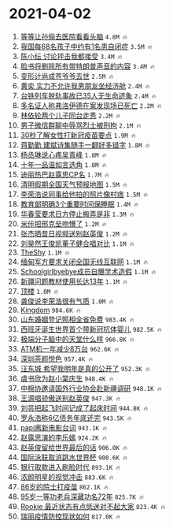 # 2021-04-02

1. [等等让孙俪去医院看看头脑](https://s.weibo.com/weibo?q=%23%E7%AD%89%E7%AD%89%E8%AE%A9%E5%AD%99%E4%BF%AA%E5%8E%BB%E5%8C%BB%E9%99%A2%E7%9C%8B%E7%9C%8B%E5%A4%B4%E8%84%91%23&Refer=top) `4.8M 🔥`
1. [我国每68名孩子中约有1名患自闭症](https://s.weibo.com/weibo?q=%23%E6%88%91%E5%9B%BD%E6%AF%8F68%E5%90%8D%E5%AD%A9%E5%AD%90%E4%B8%AD%E7%BA%A6%E6%9C%891%E5%90%8D%E6%82%A3%E8%87%AA%E9%97%AD%E7%97%87%23&Refer=top) `3.5M 🔥`
1. [陈小纭 讨论抨击我都接受](https://s.weibo.com/weibo?q=%E9%99%88%E5%B0%8F%E7%BA%AD%20%E8%AE%A8%E8%AE%BA%E6%8A%A8%E5%87%BB%E6%88%91%E9%83%BD%E6%8E%A5%E5%8F%97&Refer=top) `3.4M 🔥`
1. [脸书将删除所有带特朗普声音的内容](https://s.weibo.com/weibo?q=%23%E8%84%B8%E4%B9%A6%E5%B0%86%E5%88%A0%E9%99%A4%E6%89%80%E6%9C%89%E5%B8%A6%E7%89%B9%E6%9C%97%E6%99%AE%E5%A3%B0%E9%9F%B3%E7%9A%84%E5%86%85%E5%AE%B9%23&Refer=top) `3.4M 🔥`
1. [变形计尚成苍爷爷去世](https://s.weibo.com/weibo?q=%23%E5%8F%98%E5%BD%A2%E8%AE%A1%E5%B0%9A%E6%88%90%E8%8B%8D%E7%88%B7%E7%88%B7%E5%8E%BB%E4%B8%96%23&Refer=top) `2.5M 🔥`
1. [黄奕 实力不允许我男朋友坐经济舱](https://s.weibo.com/weibo?q=%E9%BB%84%E5%A5%95%20%E5%AE%9E%E5%8A%9B%E4%B8%8D%E5%85%81%E8%AE%B8%E6%88%91%E7%94%B7%E6%9C%8B%E5%8F%8B%E5%9D%90%E7%BB%8F%E6%B5%8E%E8%88%B1&Refer=top) `2.4M 🔥`
1. [台铁列车脱轨事故已35人无生命迹象](https://s.weibo.com/weibo?q=%23%E5%8F%B0%E9%93%81%E5%88%97%E8%BD%A6%E8%84%B1%E8%BD%A8%E4%BA%8B%E6%95%85%E5%B7%B235%E4%BA%BA%E6%97%A0%E7%94%9F%E5%91%BD%E8%BF%B9%E8%B1%A1%23&Refer=top) `2.4M 🔥`
1. [多名证人称弗洛伊德在案发现场已死亡](https://s.weibo.com/weibo?q=%23%E5%A4%9A%E5%90%8D%E8%AF%81%E4%BA%BA%E7%A7%B0%E5%BC%97%E6%B4%9B%E4%BC%8A%E5%BE%B7%E5%9C%A8%E6%A1%88%E5%8F%91%E7%8E%B0%E5%9C%BA%E5%B7%B2%E6%AD%BB%E4%BA%A1%23&Refer=top) `2.2M 🔥`
1. [林依轮两个儿子同台走秀](https://s.weibo.com/weibo?q=%23%E6%9E%97%E4%BE%9D%E8%BD%AE%E4%B8%A4%E4%B8%AA%E5%84%BF%E5%AD%90%E5%90%8C%E5%8F%B0%E8%B5%B0%E7%A7%80%23&Refer=top) `2.2M 🔥`
1. [男子微信群聊中辱骂烈士被刑拘](https://s.weibo.com/weibo?q=%23%E7%94%B7%E5%AD%90%E5%BE%AE%E4%BF%A1%E7%BE%A4%E8%81%8A%E4%B8%AD%E8%BE%B1%E9%AA%82%E7%83%88%E5%A3%AB%E8%A2%AB%E5%88%91%E6%8B%98%23&Refer=top) `2.1M 🔥`
1. [30秒了解女性打新冠疫苗要点](https://s.weibo.com/weibo?q=%2330%E7%A7%92%E4%BA%86%E8%A7%A3%E5%A5%B3%E6%80%A7%E6%89%93%E6%96%B0%E5%86%A0%E7%96%AB%E8%8B%97%E8%A6%81%E7%82%B9%23&Refer=top) `1.9M 🔥`
1. [蒋勤勤 建斌诗集随手一翻好多错字](https://s.weibo.com/weibo?q=%E8%92%8B%E5%8B%A4%E5%8B%A4%20%E5%BB%BA%E6%96%8C%E8%AF%97%E9%9B%86%E9%9A%8F%E6%89%8B%E4%B8%80%E7%BF%BB%E5%A5%BD%E5%A4%9A%E9%94%99%E5%AD%97&Refer=top) `1.8M 🔥`
1. [杨丞琳说心疼吴青峰](https://s.weibo.com/weibo?q=%E6%9D%A8%E4%B8%9E%E7%90%B3%E8%AF%B4%E5%BF%83%E7%96%BC%E5%90%B4%E9%9D%92%E5%B3%B0&Refer=top) `1.8M 🔥`
1. [十年一品温如言选角](https://s.weibo.com/weibo?q=%E5%8D%81%E5%B9%B4%E4%B8%80%E5%93%81%E6%B8%A9%E5%A6%82%E8%A8%80%E9%80%89%E8%A7%92&Refer=top) `1.8M 🔥`
1. [迪丽热巴赵露思CP名](https://s.weibo.com/weibo?q=%E8%BF%AA%E4%B8%BD%E7%83%AD%E5%B7%B4%E8%B5%B5%E9%9C%B2%E6%80%9DCP%E5%90%8D&Refer=top) `1.7M 🔥`
1. [清明假期全国天气预报地图](https://s.weibo.com/weibo?q=%23%E6%B8%85%E6%98%8E%E5%81%87%E6%9C%9F%E5%85%A8%E5%9B%BD%E5%A4%A9%E6%B0%94%E9%A2%84%E6%8A%A5%E5%9C%B0%E5%9B%BE%23&Refer=top) `1.5M 🔥`
1. [李荣浩说同事给他拍的照片像村痞](https://s.weibo.com/weibo?q=%E6%9D%8E%E8%8D%A3%E6%B5%A9%E8%AF%B4%E5%90%8C%E4%BA%8B%E7%BB%99%E4%BB%96%E6%8B%8D%E7%9A%84%E7%85%A7%E7%89%87%E5%83%8F%E6%9D%91%E7%97%9E&Refer=top) `1.5M 🔥`
1. [教育部明确3个重要时间保睡眠](https://s.weibo.com/weibo?q=%23%E6%95%99%E8%82%B2%E9%83%A8%E6%98%8E%E7%A1%AE3%E4%B8%AA%E9%87%8D%E8%A6%81%E6%97%B6%E9%97%B4%E4%BF%9D%E7%9D%A1%E7%9C%A0%23&Refer=top) `1.4M 🔥`
1. [华春莹要求日方停止搬弄是非](https://s.weibo.com/weibo?q=%23%E5%8D%8E%E6%98%A5%E8%8E%B9%E8%A6%81%E6%B1%82%E6%97%A5%E6%96%B9%E5%81%9C%E6%AD%A2%E6%90%AC%E5%BC%84%E6%98%AF%E9%9D%9E%23&Refer=top) `1.3M 🔥`
1. [米佧把邢克垒吻懵了](https://s.weibo.com/weibo?q=%23%E7%B1%B3%E4%BD%A7%E6%8A%8A%E9%82%A2%E5%85%8B%E5%9E%92%E5%90%BB%E6%87%B5%E4%BA%86%23&Refer=top) `1.2M 🔥`
1. [张杰晒昔日视频送别赵英俊](https://s.weibo.com/weibo?q=%E5%BC%A0%E6%9D%B0%E6%99%92%E6%98%94%E6%97%A5%E8%A7%86%E9%A2%91%E9%80%81%E5%88%AB%E8%B5%B5%E8%8B%B1%E4%BF%8A&Refer=top) `1.2M 🔥`
1. [刘昊然王俊凯董子健合唱对比](https://s.weibo.com/weibo?q=%23%E5%88%98%E6%98%8A%E7%84%B6%E7%8E%8B%E4%BF%8A%E5%87%AF%E8%91%A3%E5%AD%90%E5%81%A5%E5%90%88%E5%94%B1%E5%AF%B9%E6%AF%94%23&Refer=top) `1.1M 🔥`
1. [TheShy](https://s.weibo.com/weibo?q=TheShy&Refer=top) `1.1M 🔥`
1. [缅甸军方要求关闭全国无线互联网](https://s.weibo.com/weibo?q=%23%E7%BC%85%E7%94%B8%E5%86%9B%E6%96%B9%E8%A6%81%E6%B1%82%E5%85%B3%E9%97%AD%E5%85%A8%E5%9B%BD%E6%97%A0%E7%BA%BF%E4%BA%92%E8%81%94%E7%BD%91%23&Refer=top) `1.1M 🔥`
1. [Schoolgirlbyebye成员自曝学术造假](https://s.weibo.com/weibo?q=%23Schoolgirlbyebye%E6%88%90%E5%91%98%E8%87%AA%E6%9B%9D%E5%AD%A6%E6%9C%AF%E9%80%A0%E5%81%87%23&Refer=top) `1.1M 🔥`
1. [新疆问题教材使用长达13年](https://s.weibo.com/weibo?q=%23%E6%96%B0%E7%96%86%E9%97%AE%E9%A2%98%E6%95%99%E6%9D%90%E4%BD%BF%E7%94%A8%E9%95%BF%E8%BE%BE13%E5%B9%B4%23&Refer=top) `1.1M 🔥`
1. [顶楼](https://s.weibo.com/weibo?q=%E9%A1%B6%E6%A5%BC&Refer=top) `1.0M 🔥`
1. [龚俊说李荣浩很有气质](https://s.weibo.com/weibo?q=%23%E9%BE%9A%E4%BF%8A%E8%AF%B4%E6%9D%8E%E8%8D%A3%E6%B5%A9%E5%BE%88%E6%9C%89%E6%B0%94%E8%B4%A8%23&Refer=top) `1.0M 🔥`
1. [Kingdom](https://s.weibo.com/weibo?q=Kingdom&Refer=top) `984.6K 🔥`
1. [山东婚姻登记照相全省免费](https://s.weibo.com/weibo?q=%23%E5%B1%B1%E4%B8%9C%E5%A9%9A%E5%A7%BB%E7%99%BB%E8%AE%B0%E7%85%A7%E7%9B%B8%E5%85%A8%E7%9C%81%E5%85%8D%E8%B4%B9%23&Refer=top) `983.4K 🔥`
1. [西班牙诞生世界首个带新冠抗体婴儿](https://s.weibo.com/weibo?q=%E8%A5%BF%E7%8F%AD%E7%89%99%E8%AF%9E%E7%94%9F%E4%B8%96%E7%95%8C%E9%A6%96%E4%B8%AA%E5%B8%A6%E6%96%B0%E5%86%A0%E6%8A%97%E4%BD%93%E5%A9%B4%E5%84%BF&Refer=top) `982.5K 🔥`
1. [极端分子脑中的天堂什么样](https://s.weibo.com/weibo?q=%23%E6%9E%81%E7%AB%AF%E5%88%86%E5%AD%90%E8%84%91%E4%B8%AD%E7%9A%84%E5%A4%A9%E5%A0%82%E4%BB%80%E4%B9%88%E6%A0%B7%23&Refer=top) `966.8K 🔥`
1. [ATM机一年减少8万台](https://s.weibo.com/weibo?q=ATM%E6%9C%BA%E4%B8%80%E5%B9%B4%E5%87%8F%E5%B0%918%E4%B8%87%E5%8F%B0&Refer=top) `962.6K 🔥`
1. [深圳茶颜悦色](https://s.weibo.com/weibo?q=%E6%B7%B1%E5%9C%B3%E8%8C%B6%E9%A2%9C%E6%82%A6%E8%89%B2&Refer=top) `957.4K 🔥`
1. [汪东城 希望我明年是真的公开了](https://s.weibo.com/weibo?q=%E6%B1%AA%E4%B8%9C%E5%9F%8E%20%E5%B8%8C%E6%9C%9B%E6%88%91%E6%98%8E%E5%B9%B4%E6%98%AF%E7%9C%9F%E7%9A%84%E5%85%AC%E5%BC%80%E4%BA%86&Refer=top) `952.3K 🔥`
1. [虞书欣为赵小棠庆生](https://s.weibo.com/weibo?q=%23%E8%99%9E%E4%B9%A6%E6%AC%A3%E4%B8%BA%E8%B5%B5%E5%B0%8F%E6%A3%A0%E5%BA%86%E7%94%9F%23&Refer=top) `948.4K 🔥`
1. [中棉协邀请国外行业协会赴新疆调研](https://s.weibo.com/weibo?q=%E4%B8%AD%E6%A3%89%E5%8D%8F%E9%82%80%E8%AF%B7%E5%9B%BD%E5%A4%96%E8%A1%8C%E4%B8%9A%E5%8D%8F%E4%BC%9A%E8%B5%B4%E6%96%B0%E7%96%86%E8%B0%83%E7%A0%94&Refer=top) `948.1K 🔥`
1. [王源唱骄傲送别赵英俊](https://s.weibo.com/weibo?q=%23%E7%8E%8B%E6%BA%90%E5%94%B1%E9%AA%84%E5%82%B2%E9%80%81%E5%88%AB%E8%B5%B5%E8%8B%B1%E4%BF%8A%23&Refer=top) `947.3K 🔥`
1. [刘芸把起飞时间记成了起床时间](https://s.weibo.com/weibo?q=%23%E5%88%98%E8%8A%B8%E6%8A%8A%E8%B5%B7%E9%A3%9E%E6%97%B6%E9%97%B4%E8%AE%B0%E6%88%90%E4%BA%86%E8%B5%B7%E5%BA%8A%E6%97%B6%E9%97%B4%23&Refer=top) `944.8K 🔥`
1. [罗永浩称6亿债务年底还完](https://s.weibo.com/weibo?q=%23%E7%BD%97%E6%B0%B8%E6%B5%A9%E7%A7%B06%E4%BA%BF%E5%80%BA%E5%8A%A1%E5%B9%B4%E5%BA%95%E8%BF%98%E5%AE%8C%23&Refer=top) `943.5K 🔥`
1. [papi酱新电影台词](https://s.weibo.com/weibo?q=papi%E9%85%B1%E6%96%B0%E7%94%B5%E5%BD%B1%E5%8F%B0%E8%AF%8D&Refer=top) `943.1K 🔥`
1. [赵露思演的李乐嫣](https://s.weibo.com/weibo?q=%23%E8%B5%B5%E9%9C%B2%E6%80%9D%E6%BC%94%E7%9A%84%E6%9D%8E%E4%B9%90%E5%AB%A3%23&Refer=top) `924.2K 🔥`
1. [赵英俊留给世界最后的话](https://s.weibo.com/weibo?q=%23%E8%B5%B5%E8%8B%B1%E4%BF%8A%E7%95%99%E7%BB%99%E4%B8%96%E7%95%8C%E6%9C%80%E5%90%8E%E7%9A%84%E8%AF%9D%23&Refer=top) `906.0K 🔥`
1. [国际泳联取消跳水世界杯](https://s.weibo.com/weibo?q=%23%E5%9B%BD%E9%99%85%E6%B3%B3%E8%81%94%E5%8F%96%E6%B6%88%E8%B7%B3%E6%B0%B4%E4%B8%96%E7%95%8C%E6%9D%AF%23&Refer=top) `900.6K 🔥`
1. [银行取款进入刷脸时代](https://s.weibo.com/weibo?q=%23%E9%93%B6%E8%A1%8C%E5%8F%96%E6%AC%BE%E8%BF%9B%E5%85%A5%E5%88%B7%E8%84%B8%E6%97%B6%E4%BB%A3%23&Refer=top) `893.1K 🔥`
1. [浓颜明星的视觉冲击](https://s.weibo.com/weibo?q=%23%E6%B5%93%E9%A2%9C%E6%98%8E%E6%98%9F%E7%9A%84%E8%A7%86%E8%A7%89%E5%86%B2%E5%87%BB%23&Refer=top) `883.6K 🔥`
1. [86岁的院士打疫苗](https://s.weibo.com/weibo?q=%2386%E5%B2%81%E7%9A%84%E9%99%A2%E5%A3%AB%E6%89%93%E7%96%AB%E8%8B%97%23&Refer=top) `862.1K 🔥`
1. [95岁一等功老兵深藏功名72年](https://s.weibo.com/weibo?q=%2395%E5%B2%81%E4%B8%80%E7%AD%89%E5%8A%9F%E8%80%81%E5%85%B5%E6%B7%B1%E8%97%8F%E5%8A%9F%E5%90%8D72%E5%B9%B4%23&Refer=top) `825.7K 🔥`
1. [Rookie 最近状态有点低迷对不起大家](https://s.weibo.com/weibo?q=Rookie%20%E6%9C%80%E8%BF%91%E7%8A%B6%E6%80%81%E6%9C%89%E7%82%B9%E4%BD%8E%E8%BF%B7%E5%AF%B9%E4%B8%8D%E8%B5%B7%E5%A4%A7%E5%AE%B6&Refer=top) `823.4K 🔥`
1. [瑞丽疫情防控现状如何](https://s.weibo.com/weibo?q=%23%E7%91%9E%E4%B8%BD%E7%96%AB%E6%83%85%E9%98%B2%E6%8E%A7%E7%8E%B0%E7%8A%B6%E5%A6%82%E4%BD%95%23&Refer=top) `817.0K 🔥`
